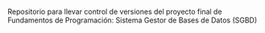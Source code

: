 Repositorio para llevar control de versiones del proyecto final de Fundamentos de Programación: Sistema Gestor de Bases de Datos (SGBD)
